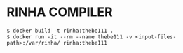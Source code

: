 # RINHA COMPILER

```
$ docker build -t rinha:thebe111 .
$ docker run -it --rm --name thebe111 -v <input-files-path>:/var/rinha/ rinha:thebe111
```
